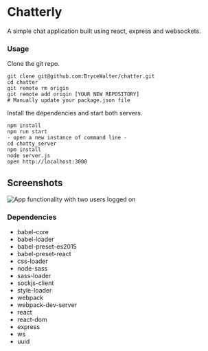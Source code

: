 Chatterly
=====================

A simple chat application built using react, express and websockets.

### Usage

Clone the git repo.

```
git clone git@github.com:BryceWalter/chatter.git
cd chatter
git remote rm origin
git remote add origin [YOUR NEW REPOSITORY]
# Manually update your package.json file
```

Install the dependencies and start both servers.

```
npm install
npm run start
- open a new instance of command line -
cd chatty_server
npm install
node server.js
open http://localhost:3000
```
## Screenshots
![App functionality with two users logged on](https://github.com/BryceWalter/chatter/docs/Screenshot_chatterly.png)
### Dependencies

* babel-core
* babel-loader
* babel-preset-es2015
* babel-preset-react
* css-loader
* node-sass
* sass-loader
* sockjs-client
* style-loader
* webpack
* webpack-dev-server
* react
* react-dom
* express
* ws
* uuid

